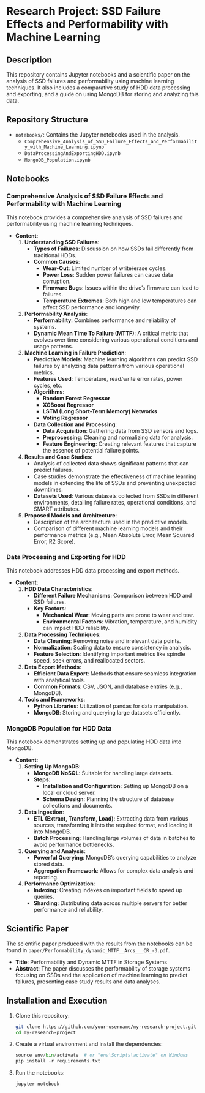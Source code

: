 # Research Project: SSD Failure Effects and Performability with Machine Learning

## Description
This repository contains Jupyter notebooks and a scientific paper on the analysis of SSD failures and performability using machine learning techniques. It also includes a comparative study of HDD data processing and exporting, and a guide on using MongoDB for storing and analyzing this data.

## Repository Structure
- `notebooks/`: Contains the Jupyter notebooks used in the analysis.
  - `Comprehensive_Analysis_of_SSD_Failure_Effects_and_Performability_with_Machine_Learning.ipynb`
  - `DataProcessingAndExportingHDD.ipynb`
  - `MongoDB_Population.ipynb`

## Notebooks

### Comprehensive Analysis of SSD Failure Effects and Performability with Machine Learning
This notebook provides a comprehensive analysis of SSD failures and performability using machine learning techniques.

- **Content**:
  1. **Understanding SSD Failures**:
     - **Types of Failures**: Discussion on how SSDs fail differently from traditional HDDs.
     - **Common Causes**:
       - **Wear-Out**: Limited number of write/erase cycles.
       - **Power Loss**: Sudden power failures can cause data corruption.
       - **Firmware Bugs**: Issues within the drive’s firmware can lead to failures.
       - **Temperature Extremes**: Both high and low temperatures can affect SSD performance and longevity.
  2. **Performability Analysis**:
     - **Performability**: Combines performance and reliability of systems.
     - **Dynamic Mean Time To Failure (MTTF)**: A critical metric that evolves over time considering various operational conditions and usage patterns.
  3. **Machine Learning in Failure Prediction**:
     - **Predictive Models**: Machine learning algorithms can predict SSD failures by analyzing data patterns from various operational metrics.
     - **Features Used**: Temperature, read/write error rates, power cycles, etc.
     - **Algorithms**: 
       - **Random Forest Regressor**
       - **XGBoost Regressor**
       - **LSTM (Long Short-Term Memory) Networks**
       - **Voting Regressor**
     - **Data Collection and Processing**:
       - **Data Acquisition**: Gathering data from SSD sensors and logs.
       - **Preprocessing**: Cleaning and normalizing data for analysis.
       - **Feature Engineering**: Creating relevant features that capture the essence of potential failure points.
  4. **Results and Case Studies**:
     - Analysis of collected data shows significant patterns that can predict failures.
     - Case studies demonstrate the effectiveness of machine learning models in extending the life of SSDs and preventing unexpected downtimes.
     - **Datasets Used**: Various datasets collected from SSDs in different environments, detailing failure rates, operational conditions, and SMART attributes.
  5. **Proposed Models and Architecture**:
     - Description of the architecture used in the predictive models.
     - Comparison of different machine learning models and their performance metrics (e.g., Mean Absolute Error, Mean Squared Error, R2 Score).

### Data Processing and Exporting for HDD
This notebook addresses HDD data processing and export methods.

- **Content**:
  1. **HDD Data Characteristics**:
     - **Different Failure Mechanisms**: Comparison between HDD and SSD failures.
     - **Key Factors**:
       - **Mechanical Wear**: Moving parts are prone to wear and tear.
       - **Environmental Factors**: Vibration, temperature, and humidity can impact HDD reliability.
  2. **Data Processing Techniques**:
     - **Data Cleaning**: Removing noise and irrelevant data points.
     - **Normalization**: Scaling data to ensure consistency in analysis.
     - **Feature Selection**: Identifying important metrics like spindle speed, seek errors, and reallocated sectors.
  3. **Data Export Methods**:
     - **Efficient Data Export**: Methods that ensure seamless integration with analytical tools.
     - **Common Formats**: CSV, JSON, and database entries (e.g., MongoDB).
  4. **Tools and Frameworks**:
     - **Python Libraries**: Utilization of pandas for data manipulation.
     - **MongoDB**: Storing and querying large datasets efficiently.

### MongoDB Population for HDD Data
This notebook demonstrates setting up and populating HDD data into MongoDB.

- **Content**:
  1. **Setting Up MongoDB**:
     - **MongoDB NoSQL**: Suitable for handling large datasets.
     - **Steps**:
       - **Installation and Configuration**: Setting up MongoDB on a local or cloud server.
       - **Schema Design**: Planning the structure of database collections and documents.
  2. **Data Ingestion**:
     - **ETL (Extract, Transform, Load)**: Extracting data from various sources, transforming it into the required format, and loading it into MongoDB.
     - **Batch Processing**: Handling large volumes of data in batches to avoid performance bottlenecks.
  3. **Querying and Analysis**:
     - **Powerful Querying**: MongoDB’s querying capabilities to analyze stored data.
     - **Aggregation Framework**: Allows for complex data analysis and reporting.
  4. **Performance Optimization**:
     - **Indexing**: Creating indexes on important fields to speed up queries.
     - **Sharding**: Distributing data across multiple servers for better performance and reliability.

## Scientific Paper
The scientific paper produced with the results from the notebooks can be found in `paper/Performability_dynamic_MTTF__Arcs___CR_-3.pdf`.

- **Title**: Performability and Dynamic MTTF in Storage Systems
- **Abstract**: The paper discusses the performability of storage systems focusing on SSDs and the application of machine learning to predict failures, presenting case study results and data analyses.

## Installation and Execution

1. Clone this repository:
   ```bash
   git clone https://github.com/your-username/my-research-project.git
   cd my-research-project
   ```
2. Create a virtual environment and install the dependencies:
    ```python -m venv env
    source env/bin/activate  # or "env\Scripts\activate" on Windows
    pip install -r requirements.txt
    ```
3. Run the notebooks:
    ```
    jupyter notebook
    ```